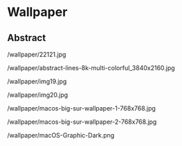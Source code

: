 # Wallpaper
## Abstract
/wallpaper/22121.jpg

/wallpaper/abstract-lines-8k-multi-colorful_3840x2160.jpg

/wallpaper/img19.jpg

/wallpaper/img20.jpg

/wallpaper/macos-big-sur-wallpaper-1-768x768.jpg

/wallpaper/macos-big-sur-wallpaper-2-768x768.jpg

/wallpaper/macOS-Graphic-Dark.png
